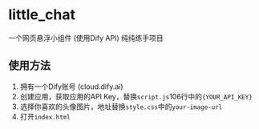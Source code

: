 # little_chat
一个网页悬浮小组件 (使用Dify API)
纯纯练手项目

## 使用方法
1. 拥有一个Dify账号 (cloud.dify.ai)
2. 创建应用，获取应用的API Key，替换`script.js`106行中的`{YOUR_API_KEY}`
3. 选择你喜欢的头像图片，地址替换`style.css`中的`your-image-url`
4. 打开`index.html`